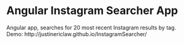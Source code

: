 <h1>Angular Instagram Searcher App</h1>
<p>Angular app, searches for 20 most recent Instagram results by tag.<br/>
Demo: http://justinericlaw.github.io/InstagramSearcher/
</p>
